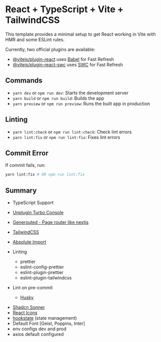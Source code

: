# React + TypeScript + Vite + TailwindCSS

This template provides a minimal setup to get React working in Vite with HMR and some ESLint rules.

Currently, two official plugins are available:

- [@vitejs/plugin-react](https://github.com/vitejs/vite-plugin-react/blob/main/packages/plugin-react/README.md) uses [Babel](https://babeljs.io/) for Fast Refresh
- [@vitejs/plugin-react-swc](https://github.com/vitejs/vite-plugin-react-swc) uses [SWC](https://swc.rs/) for Fast Refresh

## Commands

- `yarn dev` or `npm run dev`: Starts the development server
- `yarn build` or `npm run build`: Builds the app
- `yarn preview` or `npm run preview`: Runs the built app in production

## Linting

- `yarn lint:check` or `npm run lint:check`: Check lint errors
- `yarn lint:fix` or `npm run lint:fix`: Fixes lint errors

## Commit Error

If commit fails, run:

```bash
yarn lint:fix # OR npm run lint:fix
```

## Summary

- TypeScript Support
- [Unplugin Turbo Console](https://utc.yuy1n.io/guide/getting-started.html)
- [Generouted - Page router like nextjs](https://github.com/oedotme/generouted?tab=readme-ov-file#getting-started)
- [TailwindCSS](https://tailwindcss.com/)
- [Absolute Import](https://dev.to/andrewezeani/how-to-create-absolute-imports-in-vite-react-app-a-step-by-step-guide-28co)
- Linting

  - prettier
  - eslint-config-prettier
  - eslint-plugin-prettier
  - eslint-plugin-tailwindcss

- Lint on pre-commit

  - [Husky](https://typicode.github.io/husky/)

<!-- TODO -->

- [Shadcn Sonner](https://ui.shadcn.com/docs/components/sonner)
- [React Icons](https://react-icons.github.io/react-icons/search)
- [hookstate](https://hookstate.js.org/) (state management)
- Default Font [Geist, Poppins, Inter]
- env configs dev and prod
- axios default configured
